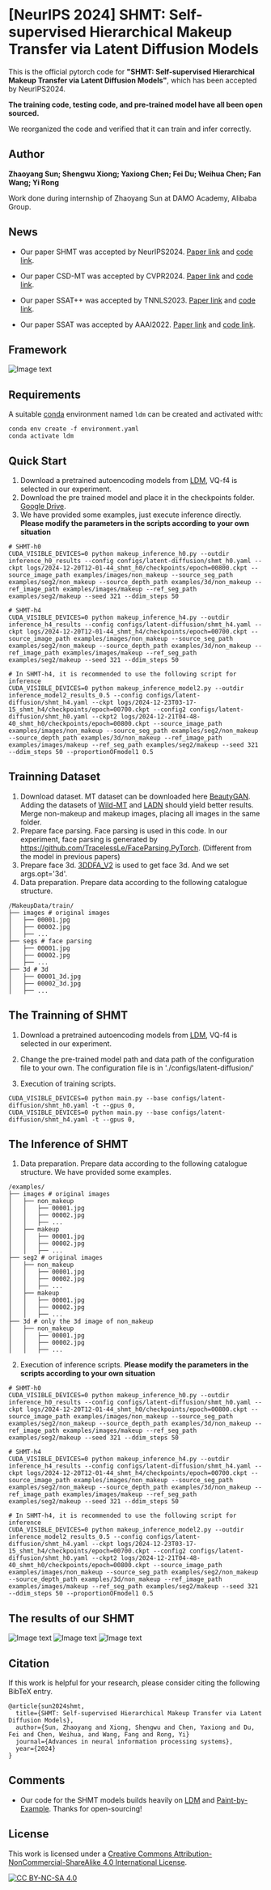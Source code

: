 # [NeurIPS 2024] SHMT: Self-supervised Hierarchical Makeup Transfer via Latent Diffusion Models

This is the official pytorch code for **"SHMT: Self-supervised Hierarchical Makeup Transfer via Latent Diffusion Models"**, which has been accepted by NeurIPS2024.

**The training code, testing code, and pre-trained model have all been open sourced.**

We reorganized the code and verified that it can train and infer correctly.

## Author
**Zhaoyang Sun; Shengwu Xiong; Yaxiong Chen; Fei Du; Weihua Chen; Fan Wang; Yi Rong**

Work done during internship of Zhaoyang Sun at DAMO Academy, Alibaba Group.

## News 

+ Our paper SHMT was accepted by NeurIPS2024. [Paper link](https://arxiv.org/abs/2412.11058) and [code link](https://github.com/Snowfallingplum/SHMT).

+ Our paper CSD-MT was accepted by CVPR2024. [Paper link](https://arxiv.org/abs/2405.17240) and [code link](https://github.com/Snowfallingplum/CSD-MT).

+ Our paper SSAT++ was accepted by TNNLS2023. [Paper link](https://ieeexplore.ieee.org/document/10328655) and [code link](https://github.com/Snowfallingplum/SSAT_plus).

+ Our paper SSAT was accepted by AAAI2022. [Paper link](https://arxiv.org/abs/2112.03631) and [code link](https://github.com/Snowfallingplum/SSAT).



## Framework

![Image text](./asset/network.jpg)

## Requirements

A suitable [conda](https://conda.io/) environment named `ldm` can be created
and activated with:

```
conda env create -f environment.yaml
conda activate ldm
```

## Quick Start
1. Download a pretrained autoencoding models from [LDM](https://github.com/CompVis/latent-diffusion), VQ-f4 is selected in our experiment.
2. Download the pre trained model and place it in the checkpoints folder. [Google Drive](https://drive.google.com/drive/folders/1UJDdGCeE6qEqr3yi6BK1tEkwnjVKQDZY).
3. We have provided some examples, just execute inference directly. **Please modify the parameters in the scripts according to your own situation**

``` 
# SHMT-h0
CUDA_VISIBLE_DEVICES=0 python makeup_inference_h0.py --outdir inference_h0_results --config configs/latent-diffusion/shmt_h0.yaml --ckpt logs/2024-12-20T12-01-44_shmt_h0/checkpoints/epoch=00800.ckpt --source_image_path examples/images/non_makeup --source_seg_path examples/seg2/non_makeup --source_depth_path examples/3d/non_makeup --ref_image_path examples/images/makeup --ref_seg_path examples/seg2/makeup --seed 321 --ddim_steps 50 
```

``` 
# SHMT-h4
CUDA_VISIBLE_DEVICES=0 python makeup_inference_h4.py --outdir inference_h4_results --config configs/latent-diffusion/shmt_h4.yaml --ckpt logs/2024-12-20T12-01-44_shmt_h4/checkpoints/epoch=00700.ckpt --source_image_path examples/images/non_makeup --source_seg_path examples/seg2/non_makeup --source_depth_path examples/3d/non_makeup --ref_image_path examples/images/makeup --ref_seg_path examples/seg2/makeup --seed 321 --ddim_steps 50 

# In SHMT-h4, it is recommended to use the following script for inference
CUDA_VISIBLE_DEVICES=0 python makeup_inference_model2.py --outdir inference_model2_results_0.5 --config configs/latent-diffusion/shmt_h4.yaml --ckpt logs/2024-12-23T03-17-15_shmt_h4/checkpoints/epoch=00700.ckpt --config2 configs/latent-diffusion/shmt_h0.yaml --ckpt2 logs/2024-12-21T04-48-40_shmt_h0/checkpoints/epoch=00800.ckpt --source_image_path examples/images/non_makeup --source_seg_path examples/seg2/non_makeup --source_depth_path examples/3d/non_makeup --ref_image_path examples/images/makeup --ref_seg_path examples/seg2/makeup --seed 321 --ddim_steps 50 --proportionOFmodel1 0.5

```

## Trainning Dataset
1. Download dataset. MT dataset can be downloaded here [BeautyGAN](https://github.com/wtjiang98/BeautyGAN_pytorch). Adding the datasets of [Wild-MT](https://github.com/wtjiang98/PSGAN) and [LADN](https://github.com/wangguanzhi/LADN.) should yield better results. Merge non-makeup and makeup images, placing all images in the same folder.
2. Prepare face parsing. Face parsing is used in this code. In our experiment, face parsing is generated by https://github.com/TracelessLe/FaceParsing.PyTorch. (Different from the model in previous papers)
3. Prepare face 3d. [3DDFA_V2](https://github.com/cleardusk/3DDFA_V2) is used to get face 3d. And we set args.opt='3d'.
4. Data preparation. Prepare data according to the following catalogue structure.
```
/MakeupData/train/
├── images # original images
│   ├── 00001.jpg
│   ├── 00002.jpg
│   ├── ...
├── segs # face parsing
│   ├── 00001.jpg
│   ├── 00002.jpg
│   ├── ...
├── 3d # 3d 
│   ├── 00001_3d.jpg
│   ├── 00002_3d.jpg
│   ├── ...
```

## The Trainning of SHMT

1. Download a pretrained autoencoding models from [LDM](https://github.com/CompVis/latent-diffusion), VQ-f4 is selected in our experiment.

2. Change the pre-trained model path and data path of the configuration file to your own. The configuration file is in './configs/latent-diffusion/'

3. Execution of training scripts.
``` 
CUDA_VISIBLE_DEVICES=0 python main.py --base configs/latent-diffusion/shmt_h0.yaml -t --gpus 0, 
CUDA_VISIBLE_DEVICES=0 python main.py --base configs/latent-diffusion/shmt_h4.yaml -t --gpus 0, 
```

## The Inference of SHMT
1. Data preparation. Prepare data according to the following catalogue structure. We have provided some examples.
```
/examples/
├── images # original images
│   ├── non_makeup 
│   │   ├── 00001.jpg
│   │   ├── 00002.jpg
│   │   ├── ...
│   ├── makeup 
│   │   ├── 00001.jpg
│   │   ├── 00002.jpg
│   │   ├── ...
├── seg2 # original images
│   ├── non_makeup 
│   │   ├── 00001.jpg
│   │   ├── 00002.jpg
│   │   ├── ...
│   ├── makeup 
│   │   ├── 00001.jpg
│   │   ├── 00002.jpg
│   │   ├── ...
├── 3d # only the 3d image of non_makeup
│   ├── non_makeup 
│   │   ├── 00001.jpg
│   │   ├── 00002.jpg
│   │   ├── ...
```
2. Execution of inference scripts. **Please modify the parameters in the scripts according to your own situation**

``` 
# SHMT-h0
CUDA_VISIBLE_DEVICES=0 python makeup_inference_h0.py --outdir inference_h0_results --config configs/latent-diffusion/shmt_h0.yaml --ckpt logs/2024-12-20T12-01-44_shmt_h0/checkpoints/epoch=00800.ckpt --source_image_path examples/images/non_makeup --source_seg_path examples/seg2/non_makeup --source_depth_path examples/3d/non_makeup --ref_image_path examples/images/makeup --ref_seg_path examples/seg2/makeup --seed 321 --ddim_steps 50 
```

``` 
# SHMT-h4
CUDA_VISIBLE_DEVICES=0 python makeup_inference_h4.py --outdir inference_h4_results --config configs/latent-diffusion/shmt_h4.yaml --ckpt logs/2024-12-20T12-01-44_shmt_h4/checkpoints/epoch=00700.ckpt --source_image_path examples/images/non_makeup --source_seg_path examples/seg2/non_makeup --source_depth_path examples/3d/non_makeup --ref_image_path examples/images/makeup --ref_seg_path examples/seg2/makeup --seed 321 --ddim_steps 50 

# In SHMT-h4, it is recommended to use the following script for inference
CUDA_VISIBLE_DEVICES=0 python makeup_inference_model2.py --outdir inference_model2_results_0.5 --config configs/latent-diffusion/shmt_h4.yaml --ckpt logs/2024-12-23T03-17-15_shmt_h4/checkpoints/epoch=00700.ckpt --config2 configs/latent-diffusion/shmt_h0.yaml --ckpt2 logs/2024-12-21T04-48-40_shmt_h0/checkpoints/epoch=00800.ckpt --source_image_path examples/images/non_makeup --source_seg_path examples/seg2/non_makeup --source_depth_path examples/3d/non_makeup --ref_image_path examples/images/makeup --ref_seg_path examples/seg2/makeup --seed 321 --ddim_steps 50 --proportionOFmodel1 0.5

```
## The results of our SHMT

![Image text](./asset/results.jpg)
![Image text](./asset/results_simple.jpg)
![Image text](./asset/results_complex.jpg)

## Citation

If this work is helpful for your research, please consider citing the following BibTeX entry.

```text
@article{sun2024shmt,
  title={SHMT: Self-supervised Hierarchical Makeup Transfer via Latent Diffusion Models},
  author={Sun, Zhaoyang and Xiong, Shengwu and Chen, Yaxiong and Du, Fei and Chen, Weihua, and Wang, Fang and Rong, Yi}
  journal={Advances in neural information processing systems},
  year={2024}
}
```

## Comments

- Our code for the SHMT models builds heavily on [LDM](https://github.com/CompVis/latent-diffusion)
  and [Paint-by-Example](https://github.com/Fantasy-Studio/Paint-by-Example). 
  Thanks for open-sourcing!

## License

This work is licensed under a
[Creative Commons Attribution-NonCommercial-ShareAlike 4.0 International License][cc-by-nc-sa].

[![CC BY-NC-SA 4.0][cc-by-nc-sa-image]][cc-by-nc-sa]

[cc-by-nc-sa]: http://creativecommons.org/licenses/by-nc-sa/4.0/
[cc-by-nc-sa-image]: https://licensebuttons.net/l/by-nc-sa/4.0/88x31.png
[cc-by-nc-sa-shield]: https://img.shields.io/badge/License-CC%20BY--NC--SA%204.0-lightgrey.svg

